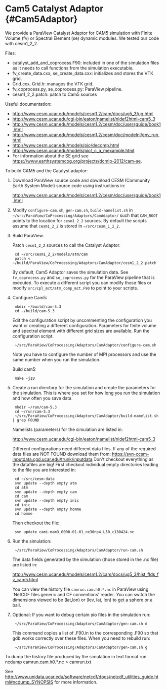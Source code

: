 Cam5 Catalyst Adaptor  {#Cam5Adaptor}
=====================

We provide a ParaView Catalyst Adaptor for CAM5 simulation
with Finite Volume (fv) or Spectral Element (se) dynamic modules.
We tested our code with cesm1_2_2.

Files:

* catalyst_add_and_coprocess.F90: included in one of the simulation
    files as it needs to call functions from the simulation
    executable.
* fv_create_data.cxx, se_create_data.cxx: initializes and stores the VTK grid.
* Grid.cxx, Grid.h: manages the VTK grid.
* fv_coprocess.py, se_coprocess.py: ParaView pipeline.
* cesm1_2_2.patch: patch to Cam5 sources

Useful documentation:

* <http://www.cesm.ucar.edu/models/cesm1.2/cam/docs/ug5_3/ug.html>
* <http://www.cesm.ucar.edu/cgi-bin/eaton/namelist/nldef2html-cam5_3>
* <http://www.cesm.ucar.edu/models/cesm1.2/cesm/doc/usersguide/book1.html>
* <http://www.cesm.ucar.edu/models/cesm1.2/cesm/doc/modelnl/env_run.html>
* <http://www.cesm.ucar.edu/models/pio/decomp.html>
* <http://www.cesm.ucar.edu/models/pio/_c_a_mexample.html>
* For information about the SE grid see <https://www.earthsystemcog.org/projects/dcmip-2012/cam-se>.

To build CAM5 and the Catalyst adaptor:

1. Download ParaView source code and
   download CESM (Community Earth System Model) source code using instructions in:

    <http://www.cesm.ucar.edu/models/cesm1.2/cesm/doc/usersguide/book1.html>

2. Modify `configure-cam.sh`, `gen-cam.sh`, `build-namelist.sh` in
   `~/src/ParaView/CoProcessing/Adaptors/CamAdaptor/`
   such that `CAM_ROOT` points to the location for `cesm1_2_2` sources.
   By default the scripts assume that `cesm1_2_2` is stored in `~/src/cesm_1_2_2`.

3. Build ParaView.

    Patch `cesm1_2_2` sources to call the Catalyst Adaptor:

        cd ~/src/cesm1_2_2/models/atm/cam
        patch < ~/build/ParaView/CoProcessing/Adaptors/CamAdaptor/cesm1_2_2.patch

    By default, Cam5 Adaptor saves the simulation data. See `fv_coprocess.py` and `se_coprocess.py`
    for the ParaView pipeline that is executed. To execute a different script you can modify those files
    or modify `src/cpl_mct/atm_comp_mct.F90` to point to your scripts.

4. Configure Cam5:

        mkdir ~/build/cam-5.3
        cd ~/build/cam-5.3

    Edit the configuration script by uncommenting the configuration
    you want or creating a different configuration. Parameters for
    finite volume and spectral element with different grid sizes are
    available. Run the configuration script.

        ~/src/ParaView/CoProcessing/Adaptors/CamAdaptor/configure-cam.sh

    Note you have to configure the number of MPI processors and use the same
    number when you run the simulation.

    Build cam5:

        make -j10

5. Create a run directory for the simulation and create the parameters
   for the simulation. This is where you set for how long you run the
   simulation and how often you save data.

        mkdir ~/run/cam-5.3
        cd ~/run/cam-5.3
        ~/src/ParaView/CoProcessing/Adaptors/CamAdaptor/build-namelist.sh | grep FOUND
   Namelists (parameters) for the simulation are listed in:

   <http://www.cesm.ucar.edu/cgi-bin/eaton/namelist/nldef2html-cam5_3>

    Different configurations need different data files. If any of the required
    data files are NOT FOUND download them from:
    <https://svn-ccsm-inputdata.cgd.ucar.edu/trunk/inputdata>
    Don't checkout everything as the datafiles are big!
    First checkout individual empty directories leading to the file you
    are interested in:

        cd ~/src/cesm-data
        svn update --depth empty atm
        cd atm
        svn update --depth empty cam
        cd cam
        svn update --depth empty inic
        cd inic
        svn update --depth empty homme
        cd homme

    Then checkout the file:

        svn update cami-mam3_0000-01-01_ne30np4_L30_c130424.nc

6. Run the simulation:

        ~/src/ParaView/CoProcessing/Adaptors/CamAdaptor/run-cam.sh

    The data fields generated by the simulation (those stored in the
    .nc file) are listed in:

   <http://www.cesm.ucar.edu/models/cesm1.2/cam/docs/ug5_3/hist_flds_fv_cam5.html>

   You can view the history file `camrun.cam.h0.*.nc` in ParaView
   using 'NetCDF files generic and CF conventions' reader. You can
   switch the dimensions viewed to be (lat,lon) or (lev, lat, lon) to
   get a sphere or a ball.

7. Optional: If you want to debug certain pio files in the simulation run:

        ~/src/ParaView/CoProcessing/Adaptors/CamAdaptor/gen-cam.sh d

    This command copies a list of .F90.in to the corresponding .F90
    so that gdb works correctly over these files. When you need to rebuild
    run:

        ~/src/ParaView/CoProcessing/Adaptors/CamAdaptor/gen-cam.sh g


To dump the history file produced by the simulation in text format run
    ncdump camrun.cam.h0.*.nc > camrun.txt

See <http://www.unidata.ucar.edu/software/netcdf/docs/netcdf_utilities_guide.html#ncdump_SYNOPSIS>
for more information.

